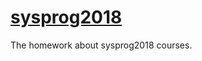 # [sysprog2018](http://wiki.csie.ncku.edu.tw/sysprog/schedule)
The homework about sysprog2018 courses.
